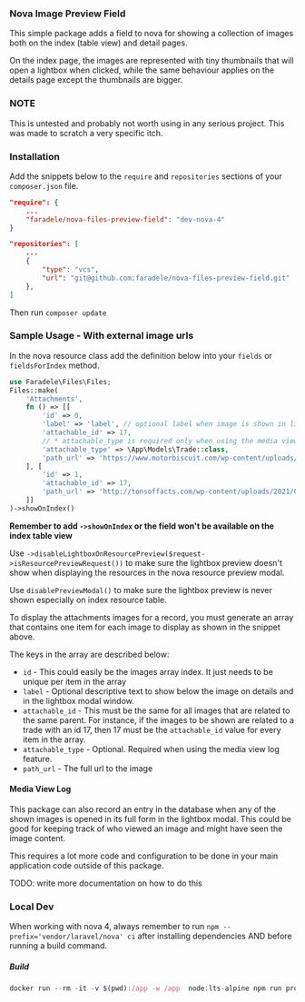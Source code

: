 ### Nova Image Preview Field

This simple package adds a field to nova for showing a collection of images both on the index (table view) and detail pages.

On the index page, the images are represented with tiny thumbnails that will open a lightbox when clicked, while the same behaviour applies on the details page except the thumbnails are bigger.

### NOTE
This is untested and probably not worth using in any serious project. This was made to scratch a very specific itch.

### Installation
 Add the snippets below to the `require` and `repositories` sections of your `composer.json` file.
```json
"require": {
    ...
    "faradele/nova-files-preview-field": "dev-nova-4"
}

"repositories": [
    ...
    {
        "type": "vcs",
        "url": "git@github.com:faradele/nova-files-preview-field.git"
    },
]
```

Then run `composer update`

### Sample Usage - With external image urls
In the nova resource class add the definition below into your `fields` or `fieldsForIndex` method.

```php
use Faradele\Files\Files;
Files::make(
    'Attachments',
    fn () => [[
        'id' => 0,
        'label' => 'label', // optional label when image is shown in lightbox
        'attachable_id' => 17,
        // * attachable_type is required only when using the media view log feature
        'attachable_type' => \App\Models\Trade::class,
        'path_url' => 'https://www.motorbiscuit.com/wp-content/uploads/2021/02/Tesla-Roadster.jpg',
    ], [
        'id' => 1,
        'attachable_id' => 17,
        'path_url' => 'http://tonsoffacts.com/wp-content/uploads/2021/02/tesla-model-s-raven-2.jpg'
    ]]
)->showOnIndex()
```

**Remember to add `->showOnIndex` or the field won't be available on the index table view**

Use ```->disableLightboxOnResourcePreview($request->isResourcePreviewRequest())``` to make sure the lightbox preview doesn't show when displaying the resources in the nova resource preview modal.

Use ```disablePreviewModal()``` to make sure the lightbox preview is never shown especially on index resource table.

To display the attachments images for a record, you must generate an array that contains one item for each image to display as shown in the snippet above.

The keys in the array are described below:

- `id` - This could easily be the images array index. It just needs to be unique per item in the array
- `label` - Optional descriptive text to show below the image on details and in the lightbox modal window.
- `attachable_id` - This must be the same for all images that are related to the same parent. For instance, if the images to be shown are related to a trade with an id 17, then 17 must be the `attachable_id` value for every item in the array.
- `attachable_type` - Optional. Required when using the media view log feature.
- `path_url` - The full url to the image

#### Media View Log
This package can also record an entry in the database when any of the shown images is opened in its full form in the lightbox modal. This could be good for keeping track of who viewed an image and might have seen the image content.

This requires a lot more code and configuration to be done in your main application code outside of this package.

TODO: write more documentation on how to do this

### Local Dev
When working with nova 4, always remember to run `npm --prefix='vendor/laravel/nova' ci` after installing dependencies AND before running a build command.

##### Build
```js
docker run --rm -it -v $(pwd):/app -w /app  node:lts-alpine npm run prod
```
